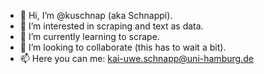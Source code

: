 - 👋 Hi, I’m @kuschnap (aka Schnappi).
- 👀 I’m interested in scraping and text as data.
- 🌱 I’m currently learning to scrape.
- 💞️ I’m looking to collaborate (this has to wait a bit).
- 📫 Here you can me: kai-uwe.schnapp@uni-hamburg.de

<!---
kuschnap/kuschnap is a ✨ special ✨ repository because its `README.md` (this file) appears on your GitHub profile.
You can click the Preview link to take a look at your changes.
--->
